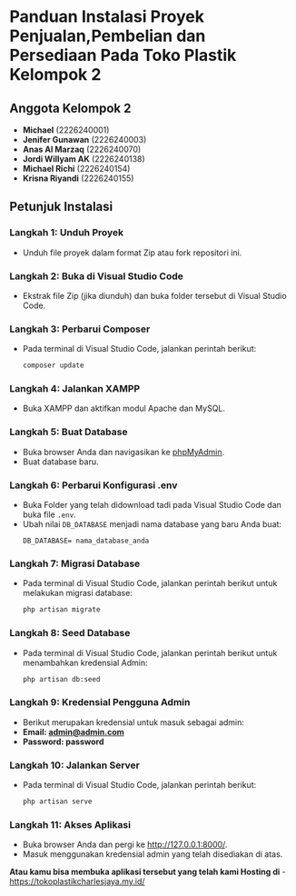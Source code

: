 # Panduan Instalasi Proyek Penjualan,Pembelian dan Persediaan Pada Toko Plastik Kelompok 2

## Anggota Kelompok 2
- **Michael** (2226240001)
- **Jenifer Gunawan** (2226240003)
- **Anas Al Marzaq** (2226240070)
- **Jordi Willyam AK** (2226240138)
- **Michael Richi** (2226240154)
- **Krisna Riyandi** (2226240155)

## Petunjuk Instalasi

### Langkah 1: Unduh Proyek
- Unduh file proyek dalam format Zip atau fork repositori ini.

### Langkah 2: Buka di Visual Studio Code
- Ekstrak file Zip (jika diunduh) dan buka folder tersebut di Visual Studio Code.

### Langkah 3: Perbarui Composer
- Pada terminal di Visual Studio Code, jalankan perintah berikut:
  ```bash
  composer update

### Langkah 4: Jalankan XAMPP
- Buka XAMPP dan aktifkan modul Apache dan MySQL.

### Langkah 5: Buat Database
- Buka browser Anda dan navigasikan ke [phpMyAdmin](http://localhost/phpmyadmin).
- Buat database baru.

### Langkah 6: Perbarui Konfigurasi .env
- Buka Folder yang telah didownload tadi pada Visual Studio Code dan buka file `.env`.
- Ubah nilai `DB_DATABASE` menjadi nama database yang baru Anda buat:
  ```env
  DB_DATABASE= nama_database_anda

### Langkah 7: Migrasi Database
- Pada terminal di Visual Studio Code, jalankan perintah berikut untuk melakukan migrasi database:
  ```bash
  php artisan migrate

### Langkah 8: Seed Database
- Pada terminal di Visual Studio Code, jalankan perintah berikut untuk menambahkan kredensial Admin:
  ```bash
  php artisan db:seed

### Langkah 9: Kredensial Pengguna Admin
- Berikut merupakan kredensial untuk masuk sebagai admin:
- **Email: admin@admin.com**
- **Password: password**

### Langkah 10: Jalankan Server
- Pada terminal di Visual Studio Code, jalankan perintah berikut:
  ```bash
  php artisan serve

### Langkah 11: Akses Aplikasi
- Buka browser Anda dan pergi ke http://127.0.0.1:8000/.
- Masuk menggunakan kredensial admin yang telah disediakan di atas.

**Atau kamu bisa membuka aplikasi tersebut yang telah kami Hosting di** - https://tokoplastikcharlesjaya.my.id/
